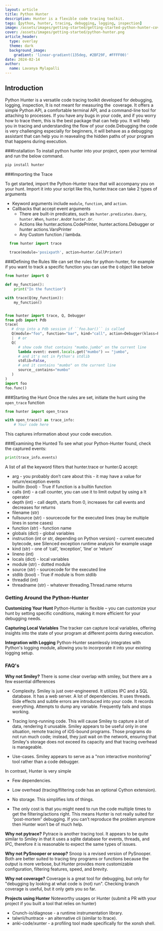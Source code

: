 ```yaml
---
layout: article
title: Python Hunter
description: Hunter is a flexible code tracing toolkit.
tags: [python, hunter, tracing, debugging, logging, inspection]
image: /assets/images/getting-started/getting-started-python-hunter-cover.png
cover: /assets/images/getting-started/python-hunter.png
article_header:
  type: overlay
  theme: dark
  background_image:
    gradient: 'linear-gradient(135deg, #2BF29F, #FFFF00)'
date: 2024-02-14
author:
  name: Lavanya Mylapalli
---
```


## Introduction
Python Hunter is a versatile code tracing toolkit developed for debugging, logging, inspection, It is not meant for measuring the  coverage. It offers a simple Python API, a comfortable terminal API, and a command-line tool for attaching to processes. If you have any bugs in your code, and if you worry how to trace them, this is the best package that can help you. It will help you in tracing and understanding the flow of your code.Debugging the code is very challenging especially for beginners, it will behave as a debugging assistant that can help you in reavealing the hidden paths of your program that happens during execution.

###Installation
To install python hunter into your project, open your terminal and run the below command.

   ```python
   pip install hunter
   ```

###Importing the Trace

To get started, import the Python-Hunter trace that will accompany you on your hunt. Import it into your script like this, hunter.trace can take 2 types of arguments
- Keyword arguments include `module`, `function`, and `action`.
- Callbacks that accept event arguments
   - There are built-in predicates, such as `hunter.predicates.Query`, `hunter.When`, `hunter.And`or `hunter.Or`.
   - Actions like hunter.actions.CodePrinter, hunter.actions.Debugger or hunter actions.VarsPrinter
   - Any Custom function / lambda.

 ```python
   from hunter import trace
   
   trace(module='posixpath', action=hunter.CallPrinter)
   ```

###Defining the Rules
We can set the rules for python-hunter, for example if you want to track a specific function you can use the `Q` object like below

   ```python
   from hunter import Q

   def my_function():
       print("In the function")

   with trace(Q(my_function)):
       my_function()
   ```
   ```python

   from hunter import trace, Q, Debugger
   from pdb import Pdb
   trace(
      # drop into a Pdb session if ``foo.bar()`` is called
      Q(module="foo", function="bar", kind="call", action=Debugger(klass=Pdb))
      |  # or
      Q(
         # show code that contains "mumbo.jumbo" on the current line
         lambda event: event.locals.get("mumbo") == "jumbo",
         # and it's not in Python's stdlib
         stdlib=False,
         # and it contains "mumbo" on the current line
         source__contains="mumbo"
      )
   )
   import foo
   foo.func()
   ```
###Starting the Hunt
Once the rules are set, initiate the hunt using the `open_trace` function

   ```python
   from hunter import open_trace

   with open_trace() as trace_info:
       # Your code here
   ```

This captures information about your code execution.

###Examining the Hunted
   To see what your Python-Hunter found, check the captured events:

   ```python
   print(trace_info.events)
   ```
A list of all the keyword filters that hunter.trace or hunter.Q accept:

- arg - you probably don’t care about this - it may have a value for return/exception events
- builtin (bool) - True if function is a builtin function
- calls (int) - a call counter, you can use it to limit output by using a lt operator
- depth (int) - call depth, starts from 0, increases for call events and decreases for returns
- filename (str)
- fullsource (str) - sourcecode for the executed lines (may be multiple lines in some cases)
- function (str) - function name
- globals (dict) - global variables
- instruction (int or str, depending on Python version) - current executed bytecode, see Silenced exception runtime analysis for example usage
- kind (str) - one of ‘call’, ‘exception’, ‘line’ or ‘return’
- lineno (int)
- locals (dict) - local variables
- module (str) - dotted module
- source (str) - sourcecode for the executed line
- stdlib (bool) - True if module is from stdlib
- threadid (int)
- threadname (str) - whatever threading.Thread.name returns

### Getting Around the Python-Hunter

**Customizing Your Hunt**
   Python-Hunter is flexible – you can customize your hunt by setting specific conditions, making it more efficient for your debugging needs.

**Capturing Local Variables**
   The tracker can capture local variables, offering insights into the state of your program at different points during execution.

**Integration with Logging**
   Python-Hunter seamlessly integrates with Python's logging module, allowing you to incorporate it into your existing logging setup.

### FAQ's

**Why not Smiley?**
There is some clear overlap with smiley, but there are a few essential differences

- Complexity. Smiley is just over-engineered. It utilizes IPC and a SQL database.
It has a web server. A lot of dependencies. It uses threads. Side effects and subtle errors are introduced into your code. It records everything. Attempts to dump any variable. Frequently fails and stops working.

- Tracing long-running code. This will cause Smiley to capture a lot of data, rendering it unusable. Smiley appears to be useful only in one situation, remote tracing of iOS-bound programs. Those programs do not run much code; instead, they just wait on the network, ensuring that Smiley's storage does not exceed its capacity and that tracing overhead is manageable.

- Use-cases. Smiley appears to serve as a "non interactive monitoring" tool rather than a code debugger.

In contrast, Hunter is very simple

- Few dependencies.

- Low overhead (tracing/filtering code has an optional Cython extension).

- No storage. This simplifies lots of things.

- The only cost is that you might need to run the code multiple times to get the filtering/actions right. This means Hunter is not really suited for “post-mortem” debugging. If you can’t reproduce the problem anymore then Hunter won’t be of much help.

**Why not pytrace?**
Pytrace is another tracing tool. It appears to be quite similar to Smiley in that it uses a sqlite database for events, threads, and IPC, therefore it is reasonable to expect the same types of issues.

**Why not PySnooper or snoop?**
Snoop is a revised version of PySnooper. Both are better suited to tracing tiny programs or functions because the output is more verbose, but Hunter provides more customizable configuration, filtering features, speed, and brevity.

**Why not coverage?**
Coverage is a great tool for debugging, but only for "debugging by looking at what code is (not) run". Checking branch coverage is useful, but it only gets you so far.

**Projects using Hunter**
Noteworthy usages or Hunter (submit a PR with your project if you built a tool that relies on hunter)

- Crunch-io/diagnose - a runtime instrumentation library.
- talwrii/huntrace - an alternative cli (similar to ltrace).
- anki-code/xunter - a profiling tool made specifically for the xonsh shell.